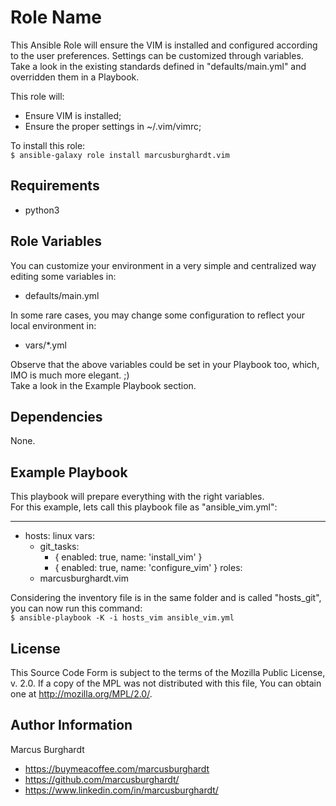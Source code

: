 Role Name
=========

This Ansible Role will ensure the VIM is installed and configured according to the user
preferences. Settings can be customized through variables. Take a look in the existing
standards defined in "defaults/main.yml" and overridden them in a Playbook.

This role will:
- Ensure VIM is installed;
- Ensure the proper settings in ~/.vim/vimrc;

To install this role:  
```$ ansible-galaxy role install marcusburghardt.vim```

Requirements
------------

- python3

Role Variables
--------------

You can customize your environment in a very simple and centralized way editing some variables in:
- defaults/main.yml

In some rare cases, you may change some configuration to reflect your local environment in:
- vars/*.yml

Observe that the above variables could be set in your Playbook too, which, IMO is much more elegant. ;)  
Take a look in the Example Playbook section.

Dependencies
------------

None.

Example Playbook
----------------

This playbook will prepare everything with the right variables.  
For this example, lets call this playbook file as "ansible_vim.yml":

---
- hosts: linux
  vars:
    - git_tasks:
      - { enabled: true,  name: 'install_vim' }
      - { enabled: true,  name: 'configure_vim' }
  roles:
    - marcusburghardt.vim

Considering the inventory file is in the same folder and is called "hosts_git",
you can now run this command:  
```$ ansible-playbook -K -i hosts_vim ansible_vim.yml```

License
-------

This Source Code Form is subject to the terms of the Mozilla Public
License, v. 2.0. If a copy of the MPL was not distributed with this
file, You can obtain one at http://mozilla.org/MPL/2.0/.

Author Information
------------------

Marcus Burghardt
- https://buymeacoffee.com/marcusburghardt
- https://github.com/marcusburghardt/
- https://www.linkedin.com/in/marcusburghardt/
